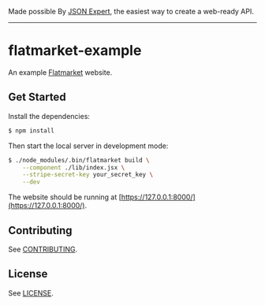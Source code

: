 Made possible By [JSON Expert](https://json.expert/), the easiest way to create a web-ready API.

---

# flatmarket-example

An example [Flatmarket](https://json.expert/flatmarket/) website.

## Get Started

Install the dependencies:

```sh
$ npm install
```

Then start the local server in development mode:

```sh
$ ./node_modules/.bin/flatmarket build \
    --component ./lib/index.jsx \
    --stripe-secret-key your_secret_key \
    --dev
```

The website should be running at [https://127.0.0.1:8000/](https://127.0.0.1:8000/).

## Contributing

See [CONTRIBUTING](https://github.com/christophercliff/flatmarket/blob/master/CONTRIBUTING.md).

## License

See [LICENSE](https://github.com/christophercliff/flatmarket/blob/master/LICENSE.md).
